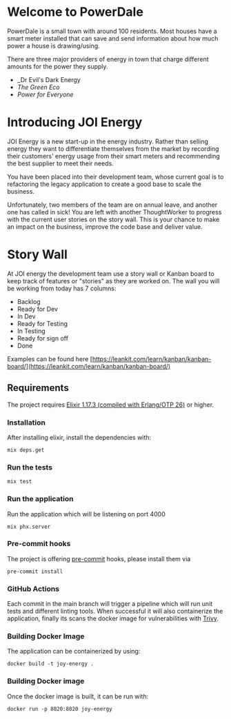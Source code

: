 # Welcome to PowerDale

PowerDale is a small town with around 100 residents. Most houses have a smart meter installed that can save and send
information about how much power a house is drawing/using.

There are three major providers of energy in town that charge different amounts for the power they supply.

- _Dr Evil's Dark Energy
- _The Green Eco_
- _Power for Everyone_

# Introducing JOI Energy

JOI Energy is a new start-up in the energy industry. Rather than selling energy they want to differentiate themselves
from the market by recording their customers' energy usage from their smart meters and recommending the best supplier to
meet their needs.

You have been placed into their development team, whose current goal is to refactoring the legacy application to create a good base to scale the business.

Unfortunately, two members of the team are on annual leave, and another one has called in sick! You are left with another ThoughtWorker to progress with the current user stories on the story wall. This is your chance to make an impact on the business, improve the code base and deliver value.

# Story Wall

At JOI energy the development team use a story wall or Kanban board to keep track of features or "stories" as they are worked on.
The wall you will be working from today has 7 columns:

- Backlog
- Ready for Dev
- In Dev
- Ready for Testing
- In Testing
- Ready for sign off
- Done

Examples can be found
here [https://leankit.com/learn/kanban/kanban-board/](https://leankit.com/learn/kanban/kanban-board/)

## Requirements

The project requires [Elixir 1.17.3 (compiled with Erlang/OTP 26)](https://elixir-lang.org/install.html) or higher.

### Installation

After installing elixir, install the dependencies with:
```console
mix deps.get
```

### Run the tests
```console
mix test
```

### Run the application

Run the application which will be listening on port 4000

```console
mix phx.server
```
### Pre-commit hooks
The project is offering [pre-commit](https://pre-commit.com/) hooks, please install them via
```console
pre-commit install
```

### GitHub Actions
Each commit in the main branch will trigger a pipeline which will run unit tests and different linting tools.
When successful it will also containerize the application, finally its scans the docker image for vulnerabilities with [Trivy](https://aquasecurity.github.io/trivy/v0.49/). 


### Building Docker Image
The application can be containerized by using:
```console
docker build -t joy-energy .
```

### Building Docker image
Once the docker image is built, it can be run with:
```console
docker run -p 8020:8020 joy-energy
```





